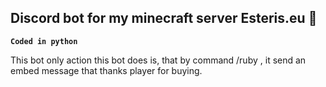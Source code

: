 ## Discord bot for my minecraft server Esteris.eu 🤩

**`Coded in python`**

This bot only action this bot does is, that by command /ruby <ammount> <price> <nick>,
it send an embed message that thanks player for buying.
